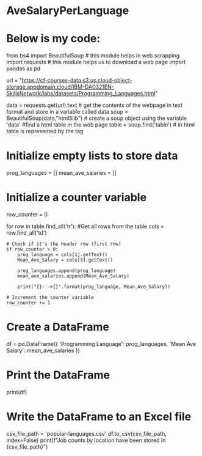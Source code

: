 # AveSalaryPerLanguage
# Below is my code:
from bs4 import BeautifulSoup # this module helps in web scrapping.
import requests  # this module helps us to download a web page
import pandas as pd

url = "https://cf-courses-data.s3.us.cloud-object-storage.appdomain.cloud/IBM-DA0321EN-SkillsNetwork/labs/datasets/Programming_Languages.html"

data  = requests.get(url).text # get the contents of the webpage in text format and store in a variable called data
soup = BeautifulSoup(data,"html5lib")  # create a soup object using the variable 'data'
#find a html table in the web page
table = soup.find('table') # in html table is represented by the tag <table>

# Initialize empty lists to store data
prog_languages = []
mean_ave_salaries = []


# Initialize a counter variable
row_counter = 0

for row in table.find_all('tr'): #Get all rows from the table
    cols = row.find_all('td')

    # Check if it's the header row (first row)
    if row_counter > 0:
        prog_language = cols[1].getText()
        Mean_Ave_Salary = cols[3].getText()

        prog_languages.append(prog_language)
        mean_ave_salaries.append(Mean_Ave_Salary)

        print("{}--->{}".format(prog_language, Mean_Ave_Salary))

    # Increment the counter variable
    row_counter += 1

# Create a DataFrame
df = pd.DataFrame({
    'Programming Language': prog_languages,
    'Mean Ave Salary': mean_ave_salaries })

# Print the DataFrame
print(df)


# Write the DataFrame to an Excel file
csv_file_path = 'popular-languages.csv'
df.to_csv(csv_file_path, index=False)
print(f"Job counts by location have been stored in {csv_file_path}")
